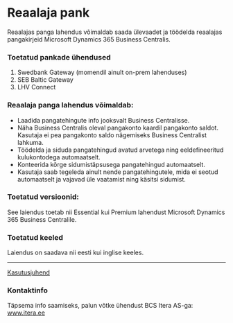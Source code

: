 # Reaalaja pank
Reaalajas panga lahendus võimaldab saada ülevaadet ja töödelda reaalajas pangakirjeid  Microsoft Dynamics 365 Business Centralis.

### Toetatud pankade ühendused
1. Swedbank Gateway (momendil ainult on-prem lahenduses)
2. SEB Baltic Gateway
3. LHV Connect

### Reaalaja panga lahendus võimaldab:
* Laadida pangatehingute info jooksvalt Business Centralisse.
* Näha Business Centralis oleval pangakonto kaardil pangakonto saldot. 
Kasutaja ei pea pangakonto saldo nägemiseks Business Centralist lahkuma.
* Töödelda ja siduda pangatehingud avatud arvetega ning eeldefineeritud kulukontodega automaatselt.
* Konteerida kõrge sidumistäpsusega pangatehingud automaatselt.
* Kasutaja saab tegeleda ainult nende pangatehingutele, mida ei seotud automaatselt ja vajavad üle vaatamist ning käsitsi sidumist.

### Toetatud versioonid:
See laiendus toetab nii Essential kui Premium lahendust Microsoft Dynamics 365 Business Centralile.

### Toetatud keeled
Laiendus on saadava nii eesti kui inglise keeles.

---
[Kasutusjuhend](help.md)


### Kontaktinfo
Täpsema info saamiseks, palun võtke ühendust BCS Itera AS-ga:
<a href="https://www.itera.ee/" target="_blank">www.itera.ee</a>
